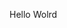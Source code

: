 Hello Wolrd







































































































































































































































































































































































































































































































































































































































































































































































































































































































































































































































































































































































































































































































































































































































































































































































































































































































































































































































































































































































































































































































































































































































































































































































































































































































































